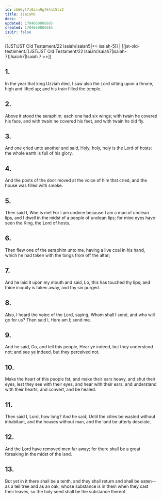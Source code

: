 ```yaml
---
id: zb66yl7i0zan9gf64a15ti2
title: Isaiah6
desc: ''
updated: 1704669006685
created: 1704669006685
isDir: false
---
```

[[JST/JST Old Testament/22 Isaiah/Isaiah5|<<-isaiah-5]] | [[jst-old-testament.[[JST/JST Old Testament/22 Isaiah/Isaiah7|isaiah-7]]Isaiah7|Isaiah 7 >>]]
## 1.
In the year that king Uzziah died, I saw also the Lord sitting upon a throne, high and lifted up; and his train filled the temple.
## 2.
Above it stood the seraphim; each one had six wings; with twain he covered his face, and with twain he covered his feet, and with twain he did fly.
## 3.
And one cried unto another and said, Holy, holy, holy is the Lord of hosts; the whole earth is full of his glory.
## 4.
And the posts of the door moved at the voice of him that cried, and the house was filled with smoke.
## 5.
Then said I, Woe is me! For I am undone because I am a man of unclean lips, and I dwell in the midst of a people of unclean lips; for mine eyes have seen the King, the Lord of hosts.
## 6.
Then flew one of the seraphim unto me, having a live coal in his hand, which he had taken with the tongs from off the altar;
## 7.
And he laid it upon my mouth and said, Lo, this has touched thy lips; and thine iniquity is taken away, and thy sin purged.
## 8.
Also, I heard the voice of the Lord, saying, Whom shall I send, and who will go for us? Then said I, Here am I; send me.
## 9.
And he said, Go, and tell this people, Hear ye indeed, but they understood not; and see ye indeed, but they perceived not.
## 10.
Make the heart of this people fat, and make their ears heavy, and shut their eyes, lest they see with their eyes, and hear with their ears, and understand with their hearts, and convert, and be healed.
## 11.
Then said I, Lord, how long? And he said, Until the cities be wasted without inhabitant, and the houses without man, and the land be utterly desolate,
## 12.
And the Lord have removed men far away; for there shall be a great forsaking in the midst of the land.
## 13.
But yet in it there shall be a tenth, and they shall return and shall be eaten\--as a teil tree and as an oak, whose substance is in them when they cast their leaves, so the holy seed shall be the substance thereof.


